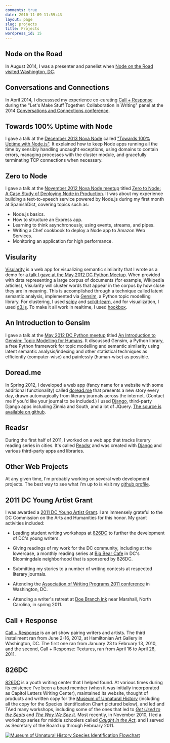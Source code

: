 ```yaml
---
comments: true
date: 2010-11-09 11:59:43
layout: page
slug: projects
title: Projects
wordpress_id: 15
---
```


## Node on the Road ##

In August 2014, I was a presenter and panelist when
[Node on the Road visited Washington, DC](https://www.joyent.com/noderoad/cities/washington-dc-8-20-2014).

## Conversations and Connections ##

In April 2014, I discusssed my experience co-curating
[Call + Response](http://callandresponsedc.org/) during the "Let's Make Stuff
Together: Collaboration in Writing" panel at the 2014
[Conversations and Connections conference](http://writersconnectconference.com/).

## Towards 100% Uptime with Node ##

I gave a talk at the [December 2013 Nova Node](http://www.meetup.com/Nova-Node/events/154016332/)
called ["Towards 100% Uptime with Node.js"](http://sandinmyjoints.github.io/towards-100-pct-uptime/).
It explained how to keep Node apps running all the time by sensibly handling
uncaught exceptions, using domains to contain errors, managing processes with
the cluster module, and gracefully terminating TCP connections when necessary.


## Zero to Node ##

I gave a talk at the [November 2012 Nova Node meetup](http://www.meetup.com/Nova-Node/events/89366852/) titled [Zero to Node: A Case Study of Deploying Node in Production](http://sandinmyjoints.github.com/zero-to-node/). It was about my experience building a text-to-speech service powered by Node.js during my first month at SpanishDict, covering topics such as:

* Node.js basics.
* How to structure an Express app.
* Learning to think asynchronously, using events, streams, and pipes.
* Writing a Chef cookbook to deploy a Node app to Amazon Web Services.
* Monitoring an application for high performance.

## Visularity ##

[Visularity](https://github.com/sandinmyjoints/visularity) is a web app for visualizing semantic similarity that I wrote as a demo for [a talk I gave at the May 2012 DC Python Meetup](http://williamjohnbert.com/2012/05/an-introduction-to-gensim-topic-modelling-for-humans/). When provided with data representing a large corpus of documents (for example, Wikipedia articles), Visularity will cluster words that appear in the corpus by how close they are in meaning. This is accomplished through a technique called latent semantic analysis, implemented via [Gensim](http://radimrehurek.com/gensim/), a Python topic modelling library. For clustering, I used [scipy](http://www.scipy.org/) and [scikit-learn](http://scikit-learn.org/stable/), and for visualization, I used [d3.js](http://d3js.org/). To make it all work in realtime, I used [hookbox](https://github.com/hookbox).

## An Introduction to Gensim

I gave a talk at the [May 2012 DC Python meetup](http://meetup.dcpython.org/events/23832731/) titled [An Introduction to Gensim: Topic Modelling for Humans](http://williamjohnbert.com/2012/05/an-introduction-to-gensim-topic-modelling-for-humans/). It discussed Gensim, a Python library, a free Python framework for topic modelling and semantic similarity using latent semantic analysis/indexing and other statistical techniques as efficiently (computer-wise) and painlessly (human-wise) as possible.

## Doread.me ##

In Spring 2012, I developed a web app (fancy name for a website with some
additional functionality) called [doread.me](http://doread.me) that presents a
new story every day, drawn automagically from literary journals across the
internet. (Contact me if you'd like your journal to be included.) I used
[Django](http://www.djangoproject.com), third-party Django apps including Zinnia
and South, and a lot of JQuery. [The source is available on github](https://github.com/sandinmyjoints/doreadme).

## Readsr ##

During the first half of 2011, I worked on a web app that tracks literary reading series in cities. It's called [Readsr](http://www.readsrs.com) and was created with [Django](http://www.djangproject.com) and various third-party apps and libraries.

## Other Web Projects ##

At any given time, I'm probably working on several web development projects. The best way to see what I'm up to is visit my [github profile](https://github.com/sandinmyjoints).

## 2011 DC Young Artist Grant ##



I was awarded a [2011 DC Young Artist Grant](http://thedcarts.wordpress.com/2011/01/04/the-commission-is-proud-to-announce-our-fy-2011-grantees/#YAP). I am immensely grateful  to the DC Commission on the Arts and Humanities for this honor. My grant activities included:







  * Leading student writing workshops at [826DC](http://www.826dc.org) to further the development of DC's young writers.


  * Giving readings of my work for the DC community, including at the lowercase, a monthly reading series at [Big Bear Cafe](http://bigbearcafe-dc.com/blog/) in DC's Bloomingdale neighborhood that is sponsored by 826DC.


  * Submitting my stories to a number of writing contests at respected literary journals.


  * Attending the [Association of Writing Programs 2011 conference](http://www.awpwriter.org/conference/2011awpconf.php) in Washington, DC.


  * Attending a writer's retreat at [Doe Branch Ink](http://doebranchink.org/) near Marshall, North Carolina, in spring 2011.



## Call + Response ##



[Call + Response](http://www.callandresponsedc.org) is an art show pairing
writers and artists. The third installment ran from June 2-16, 2012, at
Hamiltonian Art Gallery in Washington, DC. The first one ran from January 23 to
February 13, 2010, and the second, Call + Response: Textures, ran from April 16
to April 28, 2011.



## 826DC ##



[826DC](http://www.826dc.org) is a youth writing center that I helped found. At
various times during its existence I've been a board member (when it was
initially incorporated as Capitol Letters Writing Center), maintained its
website, thought of products and written copy for the [Museum of Unnatural
History](http://826dc.org/?page_id=24) (including all the copy for the Species
Identification Chart pictured below), and led and TAed many workshops, including
some of the ones that led to _[Get Used to the Seats](http://826dc.org/?p=510)_
and _[The Way We See It](http://826dc.org/?p=512)_. Most recently, in November
2010, I led a workshop series for middle schoolers called [_Caught in the Act_](http://williamjohnbert.com/2010/11/caught-in-the-act-part-3/), and I
served as Secretary of the Board up through February 2011.




[![Museum of Unnatural History Species Identification Flowchart](/images/826dc_flowchart_11.jpg)](/images/826dc_flowchart_11.jpg)
